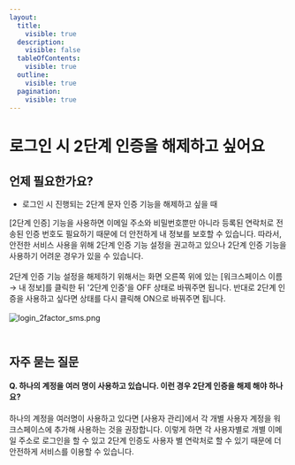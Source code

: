 ```yaml
---
layout:
  title:
    visible: true
  description:
    visible: false
  tableOfContents:
    visible: true
  outline:
    visible: true
  pagination:
    visible: true
---
```


# 로그인 시 2단계 인증을 해제하고 싶어요

## 언제 필요한가요? <a href="#h_01hmfvmvcyta23gph7xfa9jdv2" id="h_01hmfvmvcyta23gph7xfa9jdv2"></a>

* 로그인 시 진행되는 2단계 문자 인증 기능을 해제하고 싶을 때

&#x20;

\[2단계 인증] 기능을 사용하면 이메일 주소와 비밀번호뿐만 아니라 등록된 연락처로 전송된 인증 번호도 필요하기 때문에 더 안전하게 내 정보를 보호할 수 있습니다. 따라서, 안전한 서비스 사용을 위해 2단계 인증 기능 설정을 권고하고 있으나 2단계 인증 기능을 사용하기 어려운 경우가 있을 수 있습니다. \
\
2단계 인증 기능 설정을 해제하기 위해서는 화면 오른쪽 위에 있는 \[워크스페이스 이름 → 내 정보]를 클릭한 뒤 '2단계 인증'을 OFF 상태로 바꿔주면 됩니다. 반대로 2단계 인증을 사용하고 싶다면 상태를 다시 클릭해 ON으로 바꿔주면 됩니다. \
\
![login\_2factor\_sms.png](https://help.stibee.com/hc/article\_attachments/8837387254799)

\
자주 묻는 질문 <a href="#h_01hmfvzzxt8vqfth0yenqrbv01" id="h_01hmfvzzxt8vqfth0yenqrbv01"></a>
---------------------------------------------------------------------------------------

#### Q. 하나의 계정을 여러 명이 사용하고 있습니다. 이런 경우 2단계 인증을 해제 해야 하나요? <a href="#h_01hq2ns81a6fvt96310swfbz9b" id="h_01hq2ns81a6fvt96310swfbz9b"></a>

하나의 계정을 여러명이 사용하고 있다면 \[사용자 관리]에서 각 개별 사용자 계정을 워크스페이스에 추가해 사용하는 것을 권장합니다. 이렇게 하면 각 사용자별로 개별 이메일 주소로 로그인을 할 수 있고 2단계 인증도 사용자 별 연락처로 할 수 있기 때문에 더 안전하게 서비스를 이용할 수 있습니다.
